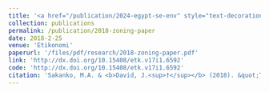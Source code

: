 ```yaml
---
title: '<a href="/publication/2024-egypt-se-env" style="text-decoration:none;">The effect of democratic zoning system on Nigeria economy: evidence of Niger State</a>'
collection: publications
permalink: /publication/2018-zoning-paper
date: 2018-2-25
venue: 'Etikonomi'
paperurl: '/files/pdf/research/2018-zoning-paper.pdf'
link: 'http://dx.doi.org/10.15408/etk.v17i1.6592'
code: 'http://dx.doi.org/10.15408/etk.v17i1.6592'
citation: 'Sakanko, M.A. & <b>David, J.<sup>†</sup></b> (2018). &quot;The effect of democratic zoning system on Nigeria economy: evidence of Niger State&quot; <i>Etikonomi</i>, <i>17</i>(1), 25-36. doi:10.15408/etk.v17i1.6592'
---
```

